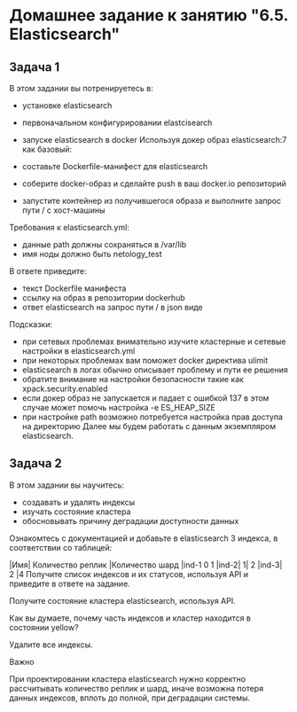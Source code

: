 # Домашнее задание к занятию "6.5. Elasticsearch"

## Задача 1
В этом задании вы потренируетесь в:

+ установке elasticsearch
+ первоначальном конфигурировании elastcisearch
+ запуске elasticsearch в docker
Используя докер образ elasticsearch:7 как базовый:

+ составьте Dockerfile-манифест для elasticsearch
+ соберите docker-образ и сделайте push в ваш docker.io репозиторий
+ запустите контейнер из получившегося образа и выполните запрос пути / c хост-машины

Требования к elasticsearch.yml:

+ данные path должны сохраняться в /var/lib
+ имя ноды должно быть netology_test

В ответе приведите:

+ текст Dockerfile манифеста
+ ссылку на образ в репозитории dockerhub
+ ответ elasticsearch на запрос пути / в json виде

Подсказки:

+ при сетевых проблемах внимательно изучите кластерные и сетевые настройки в elasticsearch.yml
+ при некоторых проблемах вам поможет docker директива ulimit
+ elasticsearch в логах обычно описывает проблему и пути ее решения
+ обратите внимание на настройки безопасности такие как xpack.security.enabled
+ если докер образ не запускается и падает с ошибкой 137 в этом случае может помочь настройка -e ES_HEAP_SIZE
+ при настройке path возможно потребуется настройка прав доступа на директорию
Далее мы будем работать с данным экземпляром elasticsearch.


## Задача 2
В этом задании вы научитесь:

+ создавать и удалять индексы
+ изучать состояние кластера
+ обосновывать причину деградации доступности данных

Ознакомтесь с документацией и добавьте в elasticsearch 3 индекса, в соответствии со таблицей:

|Имя|	Количество реплик	|Количество шард
|ind-1	0	1
|ind-2|	1|	2
|ind-3|	2	|4
Получите список индексов и их статусов, используя API и приведите в ответе на задание.

Получите состояние кластера elasticsearch, используя API.

Как вы думаете, почему часть индексов и кластер находится в состоянии yellow?

Удалите все индексы.

Важно

При проектировании кластера elasticsearch нужно корректно рассчитывать количество реплик и шард, иначе возможна потеря данных индексов, вплоть до полной, при деградации системы.
